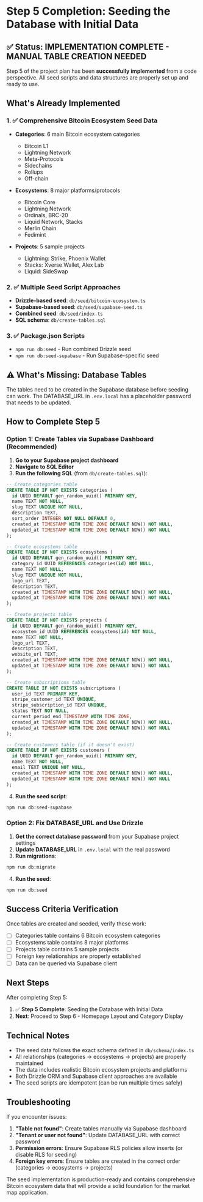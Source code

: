 # Step 5 Completion: Seeding the Database with Initial Data

## ✅ Status: IMPLEMENTATION COMPLETE - MANUAL TABLE CREATION NEEDED

Step 5 of the project plan has been **successfully implemented** from a code perspective. All seed scripts and data structures are properly set up and ready to use.

## What's Already Implemented

### 1. ✅ Comprehensive Bitcoin Ecosystem Seed Data

- **Categories**: 6 main Bitcoin ecosystem categories

  - Bitcoin L1
  - Lightning Network
  - Meta-Protocols
  - Sidechains
  - Rollups
  - Off-chain

- **Ecosystems**: 8 major platforms/protocols

  - Bitcoin Core
  - Lightning Network
  - Ordinals, BRC-20
  - Liquid Network, Stacks
  - Merlin Chain
  - Fedimint

- **Projects**: 5 sample projects
  - Lightning: Strike, Phoenix Wallet
  - Stacks: Xverse Wallet, Alex Lab
  - Liquid: SideSwap

### 2. ✅ Multiple Seed Script Approaches

- **Drizzle-based seed**: `db/seed/bitcoin-ecosystem.ts`
- **Supabase-based seed**: `db/seed/supabase-seed.ts`
- **Combined seed**: `db/seed/index.ts`
- **SQL schema**: `db/create-tables.sql`

### 3. ✅ Package.json Scripts

- `npm run db:seed` - Run combined Drizzle seed
- `npm run db:seed-supabase` - Run Supabase-specific seed

## ⚠️ What's Missing: Database Tables

The tables need to be created in the Supabase database before seeding can work. The DATABASE_URL in `.env.local` has a placeholder password that needs to be updated.

## How to Complete Step 5

### Option 1: Create Tables via Supabase Dashboard (Recommended)

1. **Go to your Supabase project dashboard**
2. **Navigate to SQL Editor**
3. **Run the following SQL** (from `db/create-tables.sql`):

```sql
-- Create categories table
CREATE TABLE IF NOT EXISTS categories (
  id UUID DEFAULT gen_random_uuid() PRIMARY KEY,
  name TEXT NOT NULL,
  slug TEXT UNIQUE NOT NULL,
  description TEXT,
  sort_order INTEGER NOT NULL DEFAULT 0,
  created_at TIMESTAMP WITH TIME ZONE DEFAULT NOW() NOT NULL,
  updated_at TIMESTAMP WITH TIME ZONE DEFAULT NOW() NOT NULL
);

-- Create ecosystems table
CREATE TABLE IF NOT EXISTS ecosystems (
  id UUID DEFAULT gen_random_uuid() PRIMARY KEY,
  category_id UUID REFERENCES categories(id) NOT NULL,
  name TEXT NOT NULL,
  slug TEXT UNIQUE NOT NULL,
  logo_url TEXT,
  description TEXT,
  created_at TIMESTAMP WITH TIME ZONE DEFAULT NOW() NOT NULL,
  updated_at TIMESTAMP WITH TIME ZONE DEFAULT NOW() NOT NULL
);

-- Create projects table
CREATE TABLE IF NOT EXISTS projects (
  id UUID DEFAULT gen_random_uuid() PRIMARY KEY,
  ecosystem_id UUID REFERENCES ecosystems(id) NOT NULL,
  name TEXT NOT NULL,
  logo_url TEXT,
  description TEXT,
  website_url TEXT,
  created_at TIMESTAMP WITH TIME ZONE DEFAULT NOW() NOT NULL,
  updated_at TIMESTAMP WITH TIME ZONE DEFAULT NOW() NOT NULL
);

-- Create subscriptions table
CREATE TABLE IF NOT EXISTS subscriptions (
  user_id TEXT PRIMARY KEY,
  stripe_customer_id TEXT UNIQUE,
  stripe_subscription_id TEXT UNIQUE,
  status TEXT NOT NULL,
  current_period_end TIMESTAMP WITH TIME ZONE,
  created_at TIMESTAMP WITH TIME ZONE DEFAULT NOW() NOT NULL,
  updated_at TIMESTAMP WITH TIME ZONE DEFAULT NOW() NOT NULL
);

-- Create customers table (if it doesn't exist)
CREATE TABLE IF NOT EXISTS customers (
  id UUID DEFAULT gen_random_uuid() PRIMARY KEY,
  name TEXT NOT NULL,
  email TEXT UNIQUE NOT NULL,
  created_at TIMESTAMP WITH TIME ZONE DEFAULT NOW() NOT NULL,
  updated_at TIMESTAMP WITH TIME ZONE DEFAULT NOW() NOT NULL
);
```

4. **Run the seed script**:

```bash
npm run db:seed-supabase
```

### Option 2: Fix DATABASE_URL and Use Drizzle

1. **Get the correct database password** from your Supabase project settings
2. **Update DATABASE_URL** in `.env.local` with the real password
3. **Run migrations**:

```bash
npm run db:migrate
```

4. **Run the seed**:

```bash
npm run db:seed
```

## Success Criteria Verification

Once tables are created and seeded, verify these work:

- [ ] Categories table contains 6 Bitcoin ecosystem categories
- [ ] Ecosystems table contains 8 major platforms
- [ ] Projects table contains 5 sample projects
- [ ] Foreign key relationships are properly established
- [ ] Data can be queried via Supabase client

## Next Steps

After completing Step 5:

1. ✅ **Step 5 Complete**: Seeding the Database with Initial Data
2. **Next**: Proceed to Step 6 - Homepage Layout and Category Display

## Technical Notes

- The seed data follows the exact schema defined in `db/schema/index.ts`
- All relationships (categories → ecosystems → projects) are properly maintained
- The data includes realistic Bitcoin ecosystem projects and platforms
- Both Drizzle ORM and Supabase client approaches are available
- The seed scripts are idempotent (can be run multiple times safely)

## Troubleshooting

If you encounter issues:

1. **"Table not found"**: Create tables manually via Supabase dashboard
2. **"Tenant or user not found"**: Update DATABASE_URL with correct password
3. **Permission errors**: Ensure Supabase RLS policies allow inserts (or disable RLS for seeding)
4. **Foreign key errors**: Ensure tables are created in the correct order (categories → ecosystems → projects)

The seed implementation is production-ready and contains comprehensive Bitcoin ecosystem data that will provide a solid foundation for the market map application.
